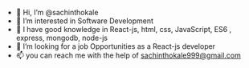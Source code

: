 - 👋 Hi, I’m @sachinthokale
- 👀 I’m interested in Software Development
- 🌱 I have good knowledge in React-js, html, css, JavaScript, ES6 , express, mongodb, node-js
- 💞️ I’m looking for a job Opportunities as a React-js developer
- 📫 you can reach me with the help of sachinthokale999@gmail.com

<!---
sachinthokale/sachinthokale is a ✨ special ✨ repository because its `README.md` (this file) appears on your GitHub profile.
You can click the Preview link to take a look at your changes.
--->
